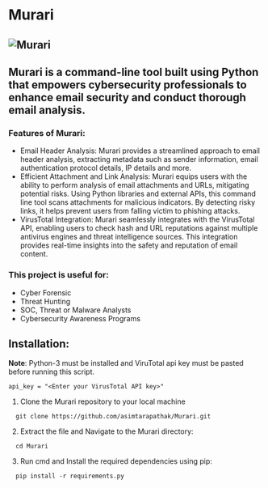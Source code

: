 # Murari
![Murari](https://github.com/asimtarapathak/Murari/assets/50657538/96c96635-de72-4891-b407-47e2495368a8)
---
## Murari is a command-line tool built using Python that empowers cybersecurity professionals to enhance email security and conduct thorough email analysis.

### Features of Murari:

- Email Header Analysis: Murari provides a streamlined approach to email header analysis, extracting metadata such as sender information, email authentication protocol details, IP details and more.
- Efficient Attachment and Link Analysis: Murari equips users with the ability to perform analysis of email attachments and URLs, mitigating potential risks. Using Python libraries and external APIs, this command line tool scans attachments for malicious indicators. By detecting risky links, it helps prevent users from falling victim to phishing attacks.
- VirusTotal Integration: Murari seamlessly integrates with the VirusTotal API, enabling users to check hash and URL reputations against multiple antivirus engines and threat intelligence sources. This integration provides real-time insights into the safety and reputation of email content.

### This project is useful for:

- Cyber Forensic
- Threat Hunting
- SOC, Threat or Malware Analysts
- Cybersecurity Awareness Programs

## Installation:

**Note**: Python-3 must be installed and ViruTotal api key must be pasted before running this script.
```
api_key = "<Enter your VirusTotal API key>"
```

1. Clone the Murari repository to your local machine
```
  git clone https://github.com/asimtarapathak/Murari.git
```
2. Extract the file and Navigate to the Murari directory:
```
  cd Murari
```
3. Run cmd and Install the required dependencies using pip:
```
  pip install -r requirements.py
```

